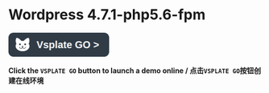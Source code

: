 # Wordpress 4.7.1-php5.6-fpm

<a href="https://www.vsplate.com/?docker-compose=https://github.com/vsplate/dcenvs/wordpress/4.7.1-php5.6-fpm"><img alt="VSPLATE GO" src="https://raw.githubusercontent.com/vsplate/images/master/vsgo_btn.png" width="200px"></a>

**Click the `VSPLATE GO` button to launch a demo online / 点击`VSPLATE GO`按钮创建在线环境**